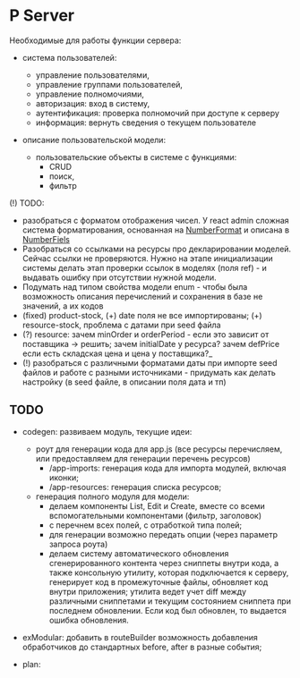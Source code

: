 # P Server

Необходимые для работы функции сервера:

* система пользователей: 
  * управление пользователями,
  * управление группами пользователей,
  * управление полномочиями, 
  * авторизация: вход в систему, 
  * аутентификация: проверка полномочий при доступе к серверу
  * информация: вернуть сведения о текущем пользователе 

* описание пользовательской модели:
  * пользовательские объекты в системе с функциями:
    * CRUD
    * поиск, 
    * фильтр

(!) TODO:

* разобраться с форматом отображения чисел. У react admin сложная система форматирования, основанная на
[NumberFormat](https://developer.mozilla.org/en-US/docs/Web/JavaScript/Reference/Global_Objects/Intl/NumberFormat/NumberFormat)
и описана в [NumberFiels](https://marmelab.com/react-admin/NumberField.html)
* Разобраться со ссылками на ресурсы про декларировании моделей. Сейчас ссылки не проверяются. Нужно на этапе 
инициализации системы делать этап проверки ссылок в моделях (поля ref) - и выдавать ошибку при отсутствии нужной модели.
* Подумать над типом свойства модели enum - чтобы была возможность описания перечислений и сохранения в базе не 
значений, а их кодов
* (fixed) product-stock, (+) date поля не все импортированы; (+) resource-stock, проблема с датами при seed файла
* (?) resource: зачем minOrder и orderPeriod - если это зависит от поставщика -> решить; зачем initialDate у ресурса? зачем defPrice если есть складская цена и цена у поставщика?_ 
* (!) разобраться с различными форматами даты при импорте seed файлов и работе с разными источниками - придумать как 
делать настройку (в seed файле, в описании поля дата и тп) 

## TODO

* codegen: развиваем модуль, текущие идеи:
  * роут для генерации кода для app.js (все ресурсы перечисляем, или предоставляем для генерации перечень ресурсов)
    * /app-imports: генерация кода для импорта модулей, включая иконки;
    * /app-resources: генерация списка ресурсов;
  * генерация полного модуля для модели: 
    * делаем компоненты List, Edit и Create, вместе со всеми вспомогательными компонентами (фильтр, заголовок)
    * с перечнем всех полей, с отработкой типа полей;
    * для генерации возможно передать опции (через параметр запроса роута)
    * делаем систему автоматического обновления сгенерированного контента через сниппеты внутри кода, а также консольную утилиту, 
которая подключается к серверу, генерирует код в промежуточные файлы, обновляет код внутри приложения; утилита ведет
учет diff между различными сниппетами и текущим состоянием сниппета при последнем обновлении. Если код был обновлен, 
то выдается ошибка обновления. 
     
* exModular: добавить в routeBuilder возможность добавления обработчиков до стандартных before, after в разные события;

* plan:
